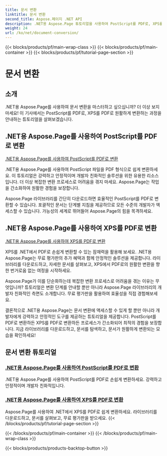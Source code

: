 ```yaml
---
title: 문서 변환
linktitle: 문서 변환
second_title: Aspose.페이지 .NET API
description: .NET용 Aspose.Page 튜토리얼을 사용하여 PostScript를 PDF로, XPS를 PDF로 쉽게 변환하세요. 원활한 문서 변환을 위한 강력하고 안정적이며 쉬운 솔루션입니다.
weight: 24
url: /ko/net/document-conversion/
---
```


{{< blocks/products/pf/main-wrap-class >}}
{{< blocks/products/pf/main-container >}}
{{< blocks/products/pf/tutorial-page-section >}}

# 문서 변환


## 소개

.NET용 Aspose.Page를 사용하여 문서 변환을 마스터하고 싶으십니까? 더 이상 보지 마세요! 이 기사에서는 PostScript를 PDF로, XPS를 PDF로 원활하게 변환하는 과정을 안내하는 튜토리얼을 살펴보겠습니다.

## .NET용 Aspose.Page를 사용하여 PostScript를 PDF로 변환

[.NET용 Aspose.Page를 사용하여 PostScript를 PDF로 변환](./convert-postscript-to-pdf/)

.NET용 Aspose.Page를 사용하여 PostScript 파일을 PDF 형식으로 쉽게 변환하세요. 이 튜토리얼은 강력하고 안정적이며 개발자 친화적인 솔루션을 위한 유용한 리소스입니다. 더 이상 복잡한 변환 프로세스로 어려움을 겪지 마세요. Aspose.Page는 작업을 간소화하여 원활한 경험을 보장합니다.

Aspose.Page 라이브러리를 간단히 다운로드하면 효율적인 PostScript를 PDF로 변환할 수 있습니다. 포괄적인 문서는 단계별 지침을 제공하므로 모든 수준의 개발자가 액세스할 수 있습니다. 가능성의 세계로 뛰어들어 Aspose.Page의 힘을 목격하세요.

## .NET용 Aspose.Page를 사용하여 XPS를 PDF로 변환

[.NET용 Aspose.Page를 사용하여 XPS를 PDF로 변환](./convert-xps-to-pdf/)

XPS를 .NET에서 PDF로 손쉽게 변환할 수 있는 잠재력을 활용해 보세요. .NET용 Aspose.Page는 무료 평가판의 추가 혜택과 함께 안정적인 솔루션을 제공합니다. 라이브러리를 다운로드하고, 자세한 문서를 살펴보고, XPS에서 PDF로의 원활한 변환을 향한 번거로움 없는 여정을 시작하세요.

Aspose.Page가 이를 단순화하는데 복잡한 변환 프로세스로 어려움을 겪는 이유는 무엇입니까? 튜토리얼은 변환 단계를 안내할 뿐만 아니라 Aspose.Page 라이브러리의 개발자 친화적인 측면도 소개합니다. 무료 평가판을 활용하여 효율성을 직접 경험해보세요.

결론적으로 .NET용 Aspose.Page는 문서 변환에 액세스할 수 있게 할 뿐만 아니라 개발자에게 강력하고 안정적인 도구를 제공하는 튜토리얼을 제공합니다. PostScript를 PDF로 변환하든 XPS를 PDF로 변환하든 프로세스가 간소화되어 최적의 경험을 보장합니다. 지금 라이브러리를 다운로드하고, 문서를 탐색하고, 문서가 원활하게 변환되는 모습을 확인하세요!
## 문서 변환 튜토리얼
### [.NET용 Aspose.Page를 사용하여 PostScript를 PDF로 변환](./convert-postscript-to-pdf/)
.NET용 Aspose.Page를 사용하여 PostScript를 PDF로 손쉽게 변환하세요. 강력하고 안정적이며 개발자 친화적입니다.
### [.NET용 Aspose.Page를 사용하여 XPS를 PDF로 변환](./convert-xps-to-pdf/)
Aspose.Page를 사용하여 .NET에서 XPS를 PDF로 쉽게 변환하세요. 라이브러리를 다운로드하고, 문서를 살펴보고, 무료 평가판을 받으세요.
{{< /blocks/products/pf/tutorial-page-section >}}

{{< /blocks/products/pf/main-container >}}
{{< /blocks/products/pf/main-wrap-class >}}

{{< blocks/products/products-backtop-button >}}
